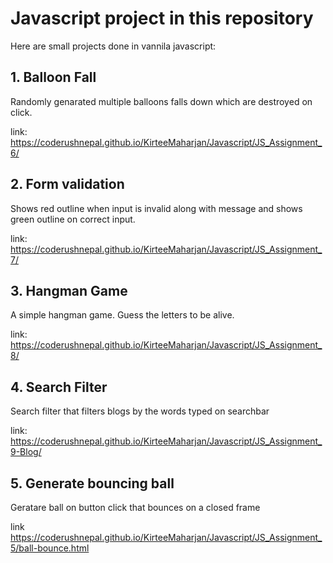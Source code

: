 # Javascript project in this repository

Here are small projects done in vannila javascript:

## 1. Balloon Fall

Randomly genarated multiple balloons falls down which are destroyed on click.

link: <https://coderushnepal.github.io/KirteeMaharjan/Javascript/JS_Assignment_6/>

## 2. Form validation

Shows red outline when input is invalid along with message and shows green outline on correct input.

link: <https://coderushnepal.github.io/KirteeMaharjan/Javascript/JS_Assignment_7/>

## 3. Hangman Game

A simple hangman game. Guess the letters to be alive.

link: <https://coderushnepal.github.io/KirteeMaharjan/Javascript/JS_Assignment_8/>

## 4. Search Filter

Search filter that filters blogs by the words typed on searchbar

link: <https://coderushnepal.github.io/KirteeMaharjan/Javascript/JS_Assignment_9-Blog/>

## 5. Generate bouncing ball

Geratare ball on button click that bounces on a closed frame

link <https://coderushnepal.github.io/KirteeMaharjan/Javascript/JS_Assignment_5/ball-bounce.html>
